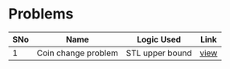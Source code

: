 # Problems

SNo | Name | Logic Used | Link |
----|------|------------|------|
1 | Coin change problem | STL upper bound | [view](coin_change.cpp)